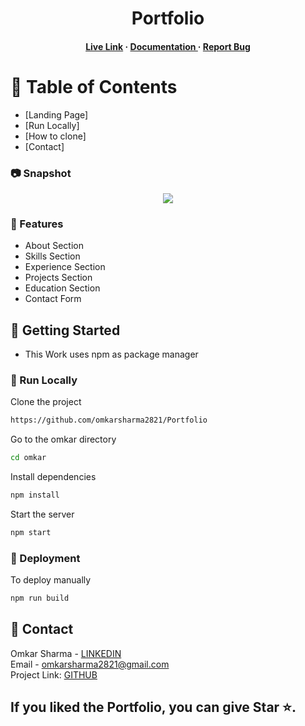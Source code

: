 <div align='center'>

<h1>Portfolio</h1>

<h4> <a href=https://portfolio-weut.onrender.com/>Live Link</a> <span> · </span> <a href="https://github.com/omkarsharma2821/Portfolio/blob/master/README.md"> Documentation </a> <span> · </span> <a href="https://github.com/omkarsharma2821/Portfolio/issues"> Report Bug </a> <span> </h4>
</div>

# :notebook_with_decorative_cover: Table of Contents

- [Landing Page]
- [Run Locally]
- [How to clone]
- [Contact]


### :camera: Snapshot
<div align="center"> <a href="https://vintimart-9x78.onrender.com/"><img src=https://github.com/omkarsharma2821/Portfolio/blob/main/screenshot/Screenshot%202023-12-28%20150322.pnghttps://portfolio-weut.onrender.com/></a> </div>

### :dart: Features

- About Section
- Skills Section
- Experience Section
- Projects Section
- Education Section
- Contact Form
  
## :toolbox: Getting Started
- This Work uses npm as package manager

### :running: Run Locally

Clone the project

```bash
https://github.com/omkarsharma2821/Portfolio
```
Go to the omkar directory
```bash
cd omkar
```
Install dependencies
```bash
npm install
```
Start the server
```bash
npm start
```

### :triangular_flag_on_post: Deployment

To deploy manually 
```bash
npm run build
```


## :handshake: Contact

Omkar Sharma - [LINKEDIN](https://www.linkedin.com/in/omkarsharmaa/) <br>
Email - omkarsharma2821@gmail.com <br>
Project Link: [GITHUB](https://github.com/omkarsharma2821/Portfolio) 

## If you liked the Portfolio, you can give Star ⭐.
